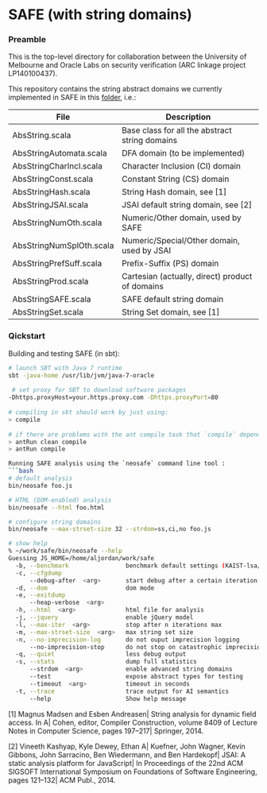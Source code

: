 
SAFE (with string domains)
====

### Preamble

This is the top-level directory for collaboration between the University of
Melbourne and Oracle Labs on security verification (ARC linkage project
LP140100437).

This repository contains the string abstract domains we currently implemented in SAFE in this [folder](src/main/scala/kr/ac/kaist/jsaf/analysis/typing/domain/), i.e.:

|File|Description|
|---|---|
| AbsString.scala|Base class for all the abstract string domains |
| AbsStringAutomata.scala|DFA domain (to be implemented) |
| AbsStringCharIncl.scala|Character Inclusion (CI) domain |
| AbsStringConst.scala|Constant String (CS) domain |
| AbsStringHash.scala|String Hash domain, see [1] |
| AbsStringJSAI.scala|JSAI default string domain, see [2] |
| AbsStringNumOth.scala|Numeric/Other domain, used by SAFE |
| AbsStringNumSplOth.scala|Numeric/Special/Other domain, used by JSAI |
| AbsStringPrefSuff.scala|Prefix-Suffix (PS) domain |
| AbsStringProd.scala|Cartesian (actually, direct) product of domains |
| AbsStringSAFE.scala|SAFE default string domain |
| AbsStringSet.scala|String Set domain, see [1] |

### Qickstart

Building and testing SAFE (in sbt):  
```bash
# launch SBT with Java 7 runtime
sbt -java-home /usr/lib/jvm/java-7-oracle
 
 # set proxy for SBT to download software packages
-Dhttps.proxyHost=your.https.proxy.com -Dhttps.proxyPort=80
 
# compiling in sbt should work by just using:
> compile
 
# if there are problems with the ant compile task that `compile` depends on, try:
> antRun clean compile
> antRun compile

Running SAFE analysis using the `neosafe` command line tool :  
```bash
# default analysis
bin/neosafe foo.js

# HTML (DOM-enabled) analysis
bin/neosafe --html foo.html

# configure string domains
bin/neosafe --max-strset-size 32 --strdom=ss,ci,no foo.js

# show help
% ~/work/safe/bin/neosafe --help
Guessing JS_HOME=/home/aljordan/work/safe
  -b, --benchmark                benchmark default settings (KAIST-lsa/regex)
  -c, --cfgdump
      --debug-after  <arg>       start debug after a certain iteration
  -d, --dom                      dom mode
  -e, --exitdump
      --heap-verbose  <arg>
  -h, --html  <arg>              html file for analysis
  -j, --jquery                   enable jQuery model
  -l, --max-iter  <arg>          stop after n iterations max
  -m, --max-strset-size  <arg>   max string set size
  -n, --no-imprecision-log       do not ouput imprecision logging
      --no-imprecision-stop      do not stop on catastrophic imprecision
  -q, --quiet                    less debug output
  -s, --stats                    dump full statistics
      --strdom  <arg>            enable advanced string domains
      --test                     expose abstract types for testing
      --timeout  <arg>           timeout in seconds
  -t, --trace                    trace output for AI semantics
      --help                     Show help message

```


[1] Magnus Madsen and Esben Andreasen| String analysis for dynamic field access.
    In A| Cohen, editor, Compiler Construction, volume 8409 of Lecture Notes in
    Computer Science, pages 197–217| Springer, 2014.

[2] Vineeth Kashyap, Kyle Dewey, Ethan A| Kuefner, John Wagner, Kevin Gibbons,
    John Sarracino, Ben Wiedermann, and Ben Hardekopf| JSAI: A static analysis
    platform for JavaScript| In Proceedings of the 22nd ACM SIGSOFT International
    Symposium on Foundations of Software Engineering, pages 121–132| ACM Publ., 2014.

